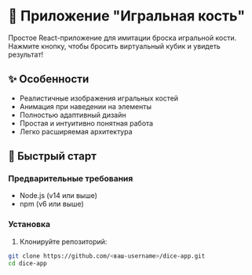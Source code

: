 # 🎲 Приложение "Игральная кость"


Простое React-приложение для имитации броска игральной кости. Нажмите кнопку, чтобы бросить виртуальный кубик и увидеть результат!

## ✨ Особенности

- Реалистичные изображения игральных костей
- Анимация при наведении на элементы
- Полностью адаптивный дизайн
- Простая и интуитивно понятная работа
- Легко расширяемая архитектура

## 🚀 Быстрый старт

### Предварительные требования
- Node.js (v14 или выше)
- npm (v6 или выше)

### Установка
1. Клонируйте репозиторий:
```bash
git clone https://github.com/<ваш-username>/dice-app.git
cd dice-app
